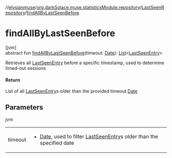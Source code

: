 //[elysianmuse](../../../index.md)/[org.darkSolace.muse.statisticsModule.repository](../index.md)/[LastSeenRepository](index.md)/[findAllByLastSeenBefore](find-all-by-last-seen-before.md)

# findAllByLastSeenBefore

[jvm]\
abstract fun [findAllByLastSeenBefore](find-all-by-last-seen-before.md)(timeout: [Date](https://docs.oracle.com/javase/8/docs/api/java/util/Date.html)): [List](https://kotlinlang.org/api/latest/jvm/stdlib/kotlin.collections/-list/index.html)&lt;[LastSeenEntry](../../org.darkSolace.muse.statisticsModule.model/-last-seen-entry/index.md)&gt;

Retrieves all [LastSeenEntry](../../org.darkSolace.muse.statisticsModule.model/-last-seen-entry/index.md) before a specific timestamp, used to determine timed-out sessions

#### Return

List of all [LastSeenEntry](../../org.darkSolace.muse.statisticsModule.model/-last-seen-entry/index.md)s older than the provided timeout [Date](https://docs.oracle.com/javase/8/docs/api/java/util/Date.html)

## Parameters

jvm

| | |
|---|---|
| timeout | <ul><li>[Date](https://docs.oracle.com/javase/8/docs/api/java/util/Date.html), used to filter [LastSeenEntry](../../org.darkSolace.muse.statisticsModule.model/-last-seen-entry/index.md)s older than the specified date</li></ul> |
